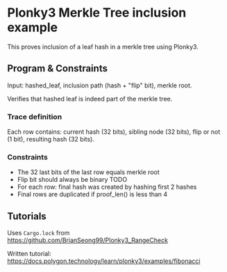 # Plonky3 Merkle Tree inclusion example

This proves inclusion of a leaf hash in a merkle tree using Plonky3. 

## Program & Constraints

Input: hashed_leaf, inclusion path (hash + "flip" bit), merkle root.

Verifies that hashed leaf is indeed part of the merkle tree. 

### Trace definition
Each row contains: current hash (32 bits), sibling node (32 bits), flip or not (1 bit), resulting hash (32 bits). 

### Constraints

- The 32 last bits of the last row equals merkle root
- Flip bit should always be binary
TODO
- For each row: final hash was created by hashing first 2 hashes
- Final rows are duplicated if proof_len() is less than 4

## Tutorials

Uses `Cargo.lock` from https://github.com/BrianSeong99/Plonky3_RangeCheck

Written tutorial: https://docs.polygon.technology/learn/plonky3/examples/fibonacci